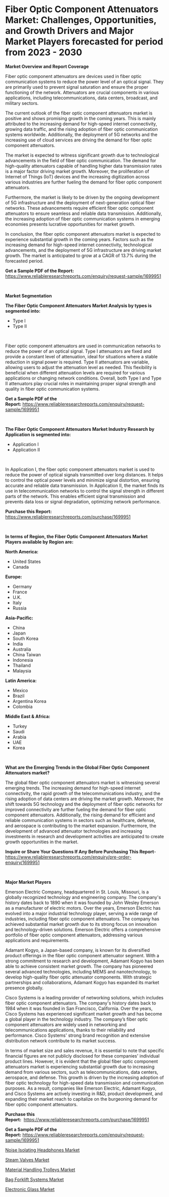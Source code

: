 <p><h1>Fiber Optic Component Attenuators Market: Challenges, Opportunities, and Growth Drivers and Major Market Players forecasted for period from 2023 - 2030</h1></p><p><strong>Market Overview and Report Coverage</strong></p>
<p><p>Fiber optic component attenuators are devices used in fiber optic communication systems to reduce the power level of an optical signal. They are primarily used to prevent signal saturation and ensure the proper functioning of the network. Attenuators are crucial components in various applications, including telecommunications, data centers, broadcast, and military sectors.</p><p>The current outlook of the fiber optic component attenuators market is positive and shows promising growth in the coming years. This is mainly attributed to the increasing demand for high-speed internet connectivity, growing data traffic, and the rising adoption of fiber optic communication systems worldwide. Additionally, the deployment of 5G networks and the increasing use of cloud services are driving the demand for fiber optic component attenuators.</p><p>The market is expected to witness significant growth due to technological advancements in the field of fiber optic communication. The demand for high-quality attenuators capable of handling higher data transmission rates is a major factor driving market growth. Moreover, the proliferation of Internet of Things (IoT) devices and the increasing digitization across various industries are further fueling the demand for fiber optic component attenuators.</p><p>Furthermore, the market is likely to be driven by the ongoing development of 5G infrastructure and the deployment of next-generation optical fiber networks. These advancements require efficient fiber optic component attenuators to ensure seamless and reliable data transmission. Additionally, the increasing adoption of fiber optic communication systems in emerging economies presents lucrative opportunities for market growth.</p><p>In conclusion, the fiber optic component attenuators market is expected to experience substantial growth in the coming years. Factors such as the increasing demand for high-speed internet connectivity, technological advancements, and the deployment of 5G infrastructure are driving market growth. The market is anticipated to grow at a CAGR of 13.7% during the forecasted period.</p></p>
<p><strong>Get a Sample PDF of the Report:</strong> <a href="https://www.reliableresearchreports.com/enquiry/request-sample/1699951">https://www.reliableresearchreports.com/enquiry/request-sample/1699951</a></p>
<p>&nbsp;</p>
<p><strong>Market Segmentation</strong></p>
<p><strong>The Fiber Optic Component Attenuators Market Analysis by types is segmented into:</strong></p>
<p><ul><li>Type I</li><li>Type II</li></ul></p>
<p>&nbsp;</p>
<p><p>Fiber optic component attenuators are used in communication networks to reduce the power of an optical signal. Type I attenuators are fixed and provide a constant level of attenuation, ideal for situations where a stable reduction in signal power is required. Type II attenuators are variable, allowing users to adjust the attenuation level as needed. This flexibility is beneficial when different attenuation levels are required for various applications or changing network conditions. Overall, both Type I and Type II attenuators play crucial roles in maintaining proper signal strength and quality in fiber optic communication systems.</p></p>
<p><strong>Get a Sample PDF of the Report:</strong>&nbsp;<a href="https://www.reliableresearchreports.com/enquiry/request-sample/1699951">https://www.reliableresearchreports.com/enquiry/request-sample/1699951</a></p>
<p>&nbsp;</p>
<p><strong>The Fiber Optic Component Attenuators Market Industry Research by Application is segmented into:</strong></p>
<p><ul><li>Application I</li><li>Application II</li></ul></p>
<p>&nbsp;</p>
<p><p>In Application I, the fiber optic component attenuators market is used to reduce the power of optical signals transmitted over long distances. It helps to control the optical power levels and minimize signal distortion, ensuring accurate and reliable data transmission. In Application II, the market finds its use in telecommunication networks to control the signal strength in different parts of the network. This enables efficient signal transmission and prevents data loss or signal degradation, optimizing network performance.</p></p>
<p><strong>Purchase this Report:</strong>&nbsp; <a href="https://www.reliableresearchreports.com/purchase/1699951">https://www.reliableresearchreports.com/purchase/1699951</a></p>
<p>&nbsp;</p>
<p><strong>In terms of Region, the Fiber Optic Component Attenuators Market Players available by Region are:</strong></p>
<p>
    <p> <strong> North America: </strong>
        <ul>
            <li>United States</li>
            <li>Canada</li>
        </ul>
        </p> 
    <p> <strong> Europe: </strong>
        <ul>
            <li>Germany</li>
            <li>France</li>
            <li>U.K.</li>
            <li>Italy</li>
            <li>Russia</li>
        </ul>
        </p> 
    <p> <strong> Asia-Pacific: </strong>
        <ul>
            <li>China</li>
            <li>Japan</li>
            <li>South Korea</li>
            <li>India</li>
            <li>Australia</li>
            <li>China Taiwan</li>
            <li>Indonesia</li>
            <li>Thailand</li>
            <li>Malaysia</li>
        </ul>
        </p> 
    <p> <strong> Latin America: </strong>
        <ul>
            <li>Mexico</li>
            <li>Brazil</li>
            <li>Argentina Korea</li>
            <li>Colombia</li>
        </ul>
        </p> 
    <p> <strong> Middle East & Africa: </strong>
        <ul>
            <li>Turkey</li>
            <li>Saudi</li>
            <li>Arabia</li>
            <li>UAE</li>
            <li>Korea</li>
        </ul>
    </p>
    </p>
<p>&nbsp;</p>
<p><strong>What are the Emerging Trends in the Global Fiber Optic Component Attenuators market?</strong></p>
<p><p>The global fiber optic component attenuators market is witnessing several emerging trends. The increasing demand for high-speed internet connectivity, the rapid growth of the telecommunications industry, and the rising adoption of data centers are driving the market growth. Moreover, the shift towards 5G technology and the deployment of fiber optic networks for improved connectivity are further fueling the demand for fiber optic component attenuators. Additionally, the rising demand for efficient and reliable communication systems in sectors such as healthcare, defense, and aerospace is contributing to the market expansion. Furthermore, the development of advanced attenuator technologies and increasing investments in research and development activities are anticipated to create growth opportunities in the market.</p></p>
<p><strong>Inquire or Share Your Questions If Any Before Purchasing This Report</strong>- <a href="https://www.reliableresearchreports.com/enquiry/pre-order-enquiry/1699951">https://www.reliableresearchreports.com/enquiry/pre-order-enquiry/1699951</a></p>
<p>&nbsp;</p>
<p><strong>Major Market Players</strong></p>
<p><p>Emerson Electric Company, headquartered in St. Louis, Missouri, is a globally recognized technology and engineering company. The company's history dates back to 1890 when it was founded by John Wesley Emerson as a manufacturer of electric motors. Over the years, Emerson Electric has evolved into a major industrial technology player, serving a wide range of industries, including fiber optic component attenuators. The company has achieved substantial market growth due to its strong focus on innovation and technology-driven solutions. Emerson Electric offers a comprehensive portfolio of fiber optic component attenuators, addressing various applications and requirements.</p><p>Adamant Kogyo, a Japan-based company, is known for its diversified product offerings in the fiber optic component attenuator segment. With a strong commitment to research and development, Adamant Kogyo has been able to achieve consistent market growth. The company has pioneered several advanced technologies, including MEMS and nanotechnology, to develop high-quality fiber optic attenuator components. With strategic partnerships and collaborations, Adamant Kogyo has expanded its market presence globally.</p><p>Cisco Systems is a leading provider of networking solutions, which includes fiber optic component attenuators. The company's history dates back to 1984 when it was founded in San Francisco, California. Over the years, Cisco Systems has experienced significant market growth and has become a global player in the technology industry. The company’s fiber optic component attenuators are widely used in networking and telecommunications applications, thanks to their reliability and performance. Cisco Systems' strong brand recognition and extensive distribution network contribute to its market success.</p><p>In terms of market size and sales revenue, it is essential to note that specific financial figures are not publicly disclosed for these companies' individual product lines. However, it is evident that the global fiber optic component attenuators market is experiencing substantial growth due to increasing demand from various sectors, such as telecommunications, data centers, aerospace, and defense. This growth is driven by the increasing adoption of fiber optic technology for high-speed data transmission and communication purposes. As a result, companies like Emerson Electric, Adamant Kogyo, and Cisco Systems are actively investing in R&D, product development, and expanding their market reach to capitalize on the burgeoning demand for fiber optic component attenuators.</p></p>
<p><strong>Purchase this Report:</strong>&nbsp;&nbsp;<a href="https://www.reliableresearchreports.com/purchase/1699951">https://www.reliableresearchreports.com/purchase/1699951</a></p>
<p></p>
<p><strong>Get a Sample PDF of the Report:</strong>&nbsp;<a href="https://www.reliableresearchreports.com/enquiry/request-sample/1699951">https://www.reliableresearchreports.com/enquiry/request-sample/1699951</a></p>
<p><p><a href="https://www.linkedin.com/pulse/decoding-noise-isolating-headphones-market-deep-dive-latest-lgr6e/">Noise Isolating Headphones Market</a></p><p><a href="https://github.com/WillieWoodard/Market-Research-Report-List-1/blob/main/steam-valves-market.md">Steam Valves Market</a></p><p><a href="https://medium.com/@dylangilbert65/material-handling-trolleys-market-size-market-outlook-and-market-forecast-2023-to-2030-d16ca870b657">Material Handling Trolleys Market</a></p><p><a href="https://medium.com/@nicholasstewart02/analyzing-bag-forklift-systems-market-global-industry-perspective-and-forecast-2023-to-2030-8923d5be7526">Bag Forklift Systems Market</a></p><p><a href="https://www.linkedin.com/pulse/electronic-glass-market-research-report-provides-thorough-injve/">Electronic Glass Market</a></p></p>